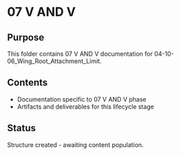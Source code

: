# 07 V AND V

## Purpose
This folder contains 07 V AND V documentation for 04-10-06_Wing_Root_Attachment_Limit.

## Contents
- Documentation specific to 07 V AND V phase
- Artifacts and deliverables for this lifecycle stage

## Status
Structure created - awaiting content population.
